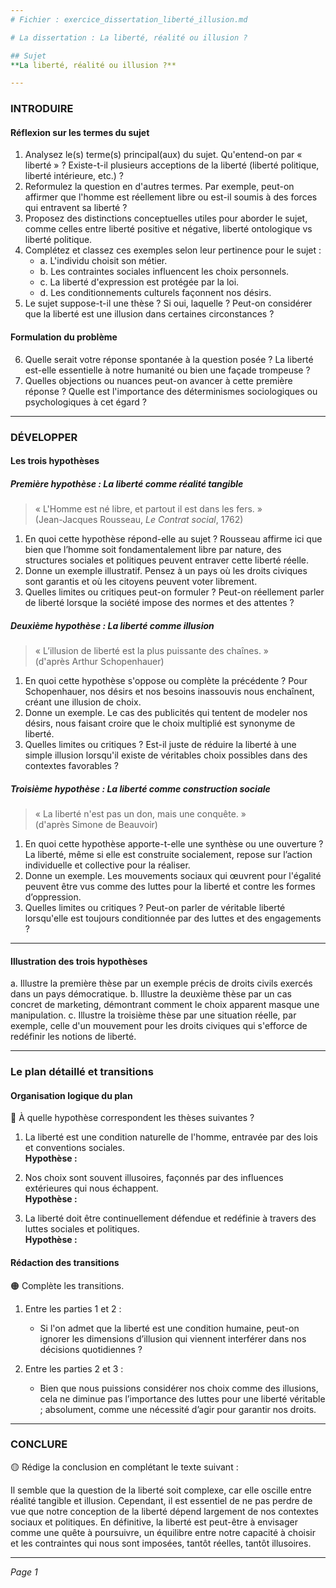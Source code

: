 ```yaml
---
# Fichier : exercice_dissertation_liberté_illusion.md

# La dissertation : La liberté, réalité ou illusion ?

## Sujet
**La liberté, réalité ou illusion ?**

---
```


### INTRODUIRE

#### Réflexion sur les termes du sujet

1. Analysez le(s) terme(s) principal(aux) du sujet. Qu'entend-on par « liberté » ? Existe-t-il plusieurs acceptions de la liberté (liberté politique, liberté intérieure, etc.) ?
2. Reformulez la question en d'autres termes. Par exemple, peut-on affirmer que l'homme est réellement libre ou est-il soumis à des forces qui entravent sa liberté ?
3. Proposez des distinctions conceptuelles utiles pour aborder le sujet, comme celles entre liberté positive et négative, liberté ontologique vs liberté politique.
4. Complétez et classez ces exemples selon leur pertinence pour le sujet : 
   - a. L'individu choisit son métier.
   - b. Les contraintes sociales influencent les choix personnels.
   - c. La liberté d'expression est protégée par la loi.
   - d. Les conditionnements culturels façonnent nos désirs.
5. Le sujet suppose-t-il une thèse ? Si oui, laquelle ? Peut-on considérer que la liberté est une illusion dans certaines circonstances ?

#### Formulation du problème

6. Quelle serait votre réponse spontanée à la question posée ? La liberté est-elle essentielle à notre humanité ou bien une façade trompeuse ?
7. Quelles objections ou nuances peut-on avancer à cette première réponse ? Quelle est l'importance des déterminismes sociologiques ou psychologiques à cet égard ?

---

### DÉVELOPPER

#### Les trois hypothèses

##### Première hypothèse : La liberté comme réalité tangible

> « L'Homme est né libre, et partout il est dans les fers. »  
> (Jean-Jacques Rousseau, *Le Contrat social*, 1762)

1. En quoi cette hypothèse répond-elle au sujet ? Rousseau affirme ici que bien que l’homme soit fondamentalement libre par nature, des structures sociales et politiques peuvent entraver cette liberté réelle.
2. Donne un exemple illustratif. Pensez à un pays où les droits civiques sont garantis et où les citoyens peuvent voter librement.
3. Quelles limites ou critiques peut-on formuler ? Peut-on réellement parler de liberté lorsque la société impose des normes et des attentes ?

##### Deuxième hypothèse : La liberté comme illusion

> « L’illusion de liberté est la plus puissante des chaînes. »  
> (d'après Arthur Schopenhauer)

1. En quoi cette hypothèse s'oppose ou complète la précédente ? Pour Schopenhauer, nos désirs et nos besoins inassouvis nous enchaînent, créant une illusion de choix.
2. Donne un exemple. Le cas des publicités qui tentent de modeler nos désirs, nous faisant croire que le choix multiplié est synonyme de liberté.
3. Quelles limites ou critiques ? Est-il juste de réduire la liberté à une simple illusion lorsqu'il existe de véritables choix possibles dans des contextes favorables ?

##### Troisième hypothèse : La liberté comme construction sociale

> « La liberté n'est pas un don, mais une conquête. »  
> (d'après Simone de Beauvoir)

1. En quoi cette hypothèse apporte-t-elle une synthèse ou une ouverture ? La liberté, même si elle est construite socialement, repose sur l’action individuelle et collective pour la réaliser.
2. Donne un exemple. Les mouvements sociaux qui œuvrent pour l'égalité peuvent être vus comme des luttes pour la liberté et contre les formes d’oppression.
3. Quelles limites ou critiques ? Peut-on parler de véritable liberté lorsqu'elle est toujours conditionnée par des luttes et des engagements ?

---

#### Illustration des trois hypothèses

a. Illustre la première thèse par un exemple précis de droits civils exercés dans un pays démocratique.
b. Illustre la deuxième thèse par un cas concret de marketing, démontrant comment le choix apparent masque une manipulation.
c. Illustre la troisième thèse par une situation réelle, par exemple, celle d'un mouvement pour les droits civiques qui s'efforce de redéfinir les notions de liberté.

---

### Le plan détaillé et transitions

#### Organisation logique du plan

🔴 À quelle hypothèse correspondent les thèses suivantes ?

1. La liberté est une condition naturelle de l'homme, entravée par des lois et conventions sociales.  
   **Hypothèse :** 
   
2. Nos choix sont souvent illusoires, façonnés par des influences extérieures qui nous échappent.  
   **Hypothèse :** 
   
3. La liberté doit être continuellement défendue et redéfinie à travers des luttes sociales et politiques.  
   **Hypothèse :** 

#### Rédaction des transitions

🟠 Complète les transitions.

1. Entre les parties 1 et 2 :  
   - Si l'on admet que la liberté est une condition humaine, peut-on ignorer les dimensions d’illusion qui viennent interférer dans nos décisions quotidiennes ?
   
2. Entre les parties 2 et 3 :  
   - Bien que nous puissions considérer nos choix comme des illusions, cela ne diminue pas l’importance des luttes pour une liberté véritable ; absolument, comme une nécessité d’agir pour garantir nos droits.

---

### CONCLURE

🟡 Rédige la conclusion en complétant le texte suivant :

Il semble que la question de la liberté soit complexe, car elle oscille entre réalité tangible et illusion. Cependant, il est essentiel de ne pas perdre de vue que notre conception de la liberté dépend largement de nos contextes sociaux et politiques. En définitive, la liberté est peut-être à envisager comme une quête à poursuivre, un équilibre entre notre capacité à choisir et les contraintes qui nous sont imposées, tantôt réelles, tantôt illusoires.

--- 

*Page 1*